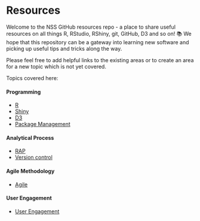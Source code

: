 # Resources

Welcome to the NSS GitHub resources repo - a place to share useful resources on all things R, RStudio, RShiny, git, GitHub, D3 and so on! :books: We hope that this repository can be a gateway into learning new software and picking up useful tips and tricks along the way. 

Please feel free to add helpful links to the existing areas or to create an area for a new topic which is not yet covered.

Topics covered here:
#### Programming
- [R](https://github.com/NHS-NSS-transforming-publications/resources/blob/master/R.md)
- [Shiny](https://github.com/NHS-NSS-transforming-publications/resources/blob/master/R%20Shiny.md)
- [D3](https://github.com/NHS-NSS-transforming-publications/resources/blob/master/D3.md)
- [Package Management](https://github.com/NHS-NSS-transforming-publications/resources/blob/master/Package%20Management.md)

#### Analytical Process
- [RAP](https://github.com/NHS-NSS-transforming-publications/resources/blob/davidc92-patch-1/RAP.md)
- [Version control](https://github.com/NHS-NSS-transforming-publications/resources/blob/master/version-control.md)

#### Agile Methodology
- [Agile](https://github.com/NHS-NSS-transforming-publications/resources/blob/master/Agile.md)

#### User Engagement
- [User Engagement](https://github.com/NHS-NSS-transforming-publications/resources/blob/master/User%20Engagement.md)
